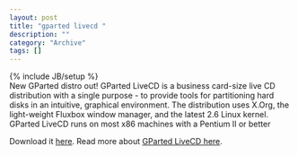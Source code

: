 ```yaml
--- 
layout: post 
title: "gparted livecd "
description: ""
category: "Archive"
tags: []
---
```

{% include JB/setup %}  
New GParted distro out!
 GParted LiveCD is a business card-size live CD distribution with a single purpose - to provide tools for partitioning hard disks in an intuitive, graphical environment.
 The distribution uses X.Org, the light-weight Fluxbox window manager, and the latest 2.6 Linux kernel. GParted LiveCD runs on most x86 machines with a Pentium II or better

Download it <a href="   http://gparted-livecd.tuxfamily.org/download.php">here</a>.
 Read more about <a href="http://gparted-livecd.tuxfamily.org/">GParted LiveCD here</a>.
